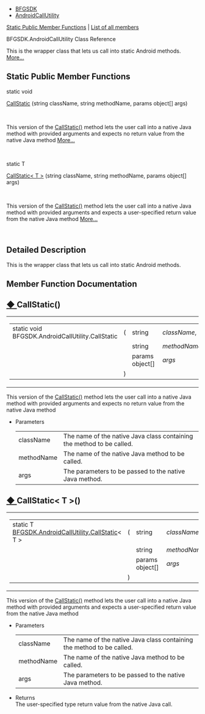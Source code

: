   - [BFGSDK](namespace_b_f_g_s_d_k.html)
  - [AndroidCallUtility](class_b_f_g_s_d_k_1_1_android_call_utility.html)

[Static Public Member Functions](#pub-static-methods) | [List of all
members](class_b_f_g_s_d_k_1_1_android_call_utility-members.html)

BFGSDK.AndroidCallUtility Class Reference

This is the wrapper class that lets us call into static Android methods.
[More...](class_b_f_g_s_d_k_1_1_android_call_utility.html#details)

##  Static Public Member Functions

static void 

[CallStatic](class_b_f_g_s_d_k_1_1_android_call_utility.html#a221c6bb009742fd0b1d69866f108f99a)
(string className, string methodName, params object\[\] args)

 

This version of the
[CallStatic()](class_b_f_g_s_d_k_1_1_android_call_utility.html#a221c6bb009742fd0b1d69866f108f99a "This version of the CallStatic() method lets the user call into a native Java method with provided ar...")
method lets the user call into a native Java method with provided
arguments and expects no return value from the native Java method
[More...](class_b_f_g_s_d_k_1_1_android_call_utility.html#a221c6bb009742fd0b1d69866f108f99a)  

 

static T 

[CallStatic\< T
\>](class_b_f_g_s_d_k_1_1_android_call_utility.html#ad3cdaa4259df4c135d13457e1497d49b)
(string className, string methodName, params object\[\] args)

 

This version of the
[CallStatic()](class_b_f_g_s_d_k_1_1_android_call_utility.html#a221c6bb009742fd0b1d69866f108f99a "This version of the CallStatic() method lets the user call into a native Java method with provided ar...")
method lets the user call into a native Java method with provided
arguments and expects a user-specified return value from the native Java
method
[More...](class_b_f_g_s_d_k_1_1_android_call_utility.html#ad3cdaa4259df4c135d13457e1497d49b)  

 

## Detailed Description

This is the wrapper class that lets us call into static Android methods.

## Member Function Documentation

## [◆ ](#a221c6bb009742fd0b1d69866f108f99a)CallStatic()

<table>
<colgroup>
<col style="width: 50%" />
<col style="width: 50%" />
</colgroup>
<tbody>
<tr class="odd">
<td><table>
<tbody>
<tr class="odd">
<td>static void BFGSDK.AndroidCallUtility.CallStatic</td>
<td>(</td>
<td>string </td>
<td><em>className</em>,</td>
</tr>
<tr class="even">
<td></td>
<td></td>
<td>string </td>
<td><em>methodName</em>,</td>
</tr>
<tr class="odd">
<td></td>
<td></td>
<td>params object[] </td>
<td><em>args</em> </td>
</tr>
<tr class="even">
<td></td>
<td>)</td>
<td></td>
<td></td>
</tr>
</tbody>
</table></td>
<td><span class="mlabels"><span class="mlabel">inline</span><span class="mlabel">static</span></span></td>
</tr>
</tbody>
</table>

This version of the
[CallStatic()](class_b_f_g_s_d_k_1_1_android_call_utility.html#a221c6bb009742fd0b1d69866f108f99a "This version of the CallStatic() method lets the user call into a native Java method with provided ar...")
method lets the user call into a native Java method with provided
arguments and expects no return value from the native Java method

  - Parameters
    
    |            |                                                                       |
    | ---------- | --------------------------------------------------------------------- |
    | className  | The name of the native Java class containing the method to be called. |
    | methodName | The name of the native Java method to be called.                      |
    | args       | The parameters to be passed to the native Java method.                |
    

## [◆ ](#ad3cdaa4259df4c135d13457e1497d49b)CallStatic\< T \>()

<table>
<colgroup>
<col style="width: 50%" />
<col style="width: 50%" />
</colgroup>
<tbody>
<tr class="odd">
<td><table>
<tbody>
<tr class="odd">
<td>static T <a href="class_b_f_g_s_d_k_1_1_android_call_utility.html#a221c6bb009742fd0b1d69866f108f99a" class="el">BFGSDK.AndroidCallUtility.CallStatic</a>&lt; T &gt;</td>
<td>(</td>
<td>string </td>
<td><em>className</em>,</td>
</tr>
<tr class="even">
<td></td>
<td></td>
<td>string </td>
<td><em>methodName</em>,</td>
</tr>
<tr class="odd">
<td></td>
<td></td>
<td>params object[] </td>
<td><em>args</em> </td>
</tr>
<tr class="even">
<td></td>
<td>)</td>
<td></td>
<td></td>
</tr>
</tbody>
</table></td>
<td><span class="mlabels"><span class="mlabel">inline</span><span class="mlabel">static</span></span></td>
</tr>
</tbody>
</table>

This version of the
[CallStatic()](class_b_f_g_s_d_k_1_1_android_call_utility.html#a221c6bb009742fd0b1d69866f108f99a "This version of the CallStatic() method lets the user call into a native Java method with provided ar...")
method lets the user call into a native Java method with provided
arguments and expects a user-specified return value from the native Java
method

  - Parameters
    
    |            |                                                                       |
    | ---------- | --------------------------------------------------------------------- |
    | className  | The name of the native Java class containing the method to be called. |
    | methodName | The name of the native Java method to be called.                      |
    | args       | The parameters to be passed to the native Java method.                |
    

<!-- end list -->

  - Returns  
    The user-specified type return value from the native Java call.
